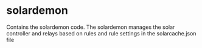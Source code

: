 # solardemon
Contains the solardemon code. The solardemon manages the solar controller and relays
based on rules and rule settings in the solarcache.json file